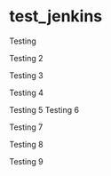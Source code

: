# test_jenkins

Testing

Testing 2

Testing 3

Testing 4

Testing 5
Testing 6

Testing 7

Testing 8

Testing 9

